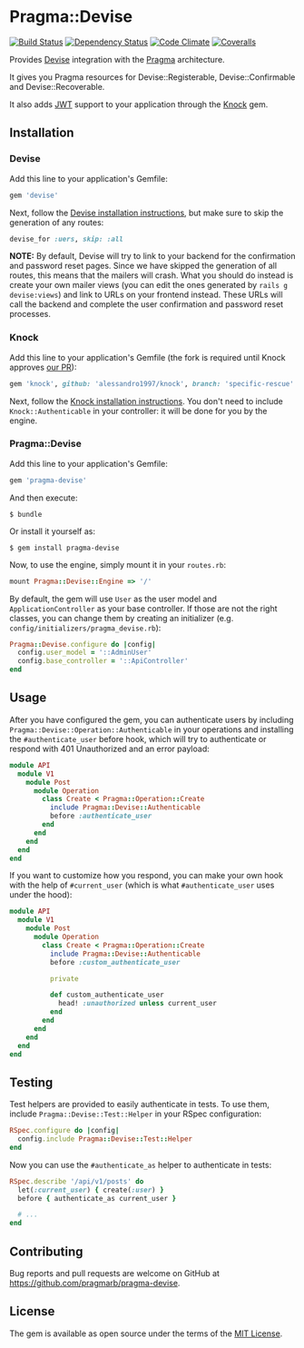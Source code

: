 # Pragma::Devise

[![Build Status](https://img.shields.io/travis/pragmarb/pragma-devise.svg?maxAge=3600&style=flat-square)](https://travis-ci.org/pragmarb/pragma-devise)
[![Dependency Status](https://img.shields.io/gemnasium/pragmarb/pragma-devise.svg?maxAge=3600&style=flat-square)](https://gemnasium.com/github.com/pragmarb/pragma-devise)
[![Code Climate](https://img.shields.io/codeclimate/github/pragmarb/pragma-devise.svg?maxAge=3600&style=flat-square)](https://codeclimate.com/github/pragmarb/pragma-devise)
[![Coveralls](https://img.shields.io/coveralls/pragmarb/pragma-devise.svg?maxAge=3600&style=flat-square)](https://coveralls.io/github/pragmarb/pragma-devise)

Provides [Devise](https://github.com/plataformatec/devise) integration with
the [Pragma](https://github.com/pragmarb/pragma) architecture.

It gives you Pragma resources for Devise::Registerable, Devise::Confirmable and Devise::Recoverable.

It also adds [JWT](https://jwt.io) support to your application through the
[Knock](https://github.com/nsarno/knock) gem.

## Installation

### Devise

Add this line to your application's Gemfile:

```ruby
gem 'devise'
```

Next, follow the [Devise installation instructions](https://github.com/plataformatec/devise), but
make sure to skip the generation of any routes:

```ruby
devise_for :uers, skip: :all
```

**NOTE:** By default, Devise will try to link to your backend for the confirmation and password
reset pages. Since we have skipped the generation of all routes, this means that the mailers will
crash. What you should do instead is create your own mailer views (you can edit the ones generated
by `rails g devise:views`) and link to URLs on your frontend instead. These URLs will call the
backend and complete the user confirmation and password reset processes.

### Knock

Add this line to your application's Gemfile (the fork is required until Knock approves
[our PR](https://github.com/nsarno/knock/pull/133)):

```ruby
gem 'knock', github: 'alessandro1997/knock', branch: 'specific-rescue'
```

Next, follow the [Knock installation instructions](https://github.com/plataformatec/devise). You
don't need to include `Knock::Authenticable` in your controller: it will be done for you by the
engine.

### Pragma::Devise

Add this line to your application's Gemfile:

```ruby
gem 'pragma-devise'
```

And then execute:

```console
$ bundle
```

Or install it yourself as:

```console
$ gem install pragma-devise
```

Now, to use the engine, simply mount it in your `routes.rb`:

```ruby
mount Pragma::Devise::Engine => '/'
```

By default, the gem will use `User` as the user model and `ApplicationController` as your base
controller. If those are not the right classes, you can change them by creating an initializer
(e.g. `config/initializers/pragma_devise.rb`):

```ruby
Pragma::Devise.configure do |config|
  config.user_model = '::AdminUser'
  config.base_controller = '::ApiController'
end
```

## Usage

After you have configured the gem, you can authenticate users by including
`Pragma::Devise::Operation::Authenticable` in your operations and installing the
`#authenticate_user` before hook, which will try to authenticate or respond with 401 Unauthorized
and an error payload:

```ruby
module API
  module V1
    module Post
      module Operation
        class Create < Pragma::Operation::Create
          include Pragma::Devise::Authenticable
          before :authenticate_user
        end
      end
    end
  end
end
```

If you want to customize how you respond, you can make your own hook with the help of
`#current_user` (which is what `#authenticate_user` uses under the hood):

```ruby
module API
  module V1
    module Post
      module Operation
        class Create < Pragma::Operation::Create
          include Pragma::Devise::Authenticable
          before :custom_authenticate_user

          private

          def custom_authenticate_user
            head! :unauthorized unless current_user
          end
        end
      end
    end
  end
end
```

## Testing

Test helpers are provided to easily authenticate in tests. To use them, include
`Pragma::Devise::Test::Helper` in your RSpec configuration:

```ruby
RSpec.configure do |config|
  config.include Pragma::Devise::Test::Helper
end
```

Now you can use the `#authenticate_as` helper to authenticate in tests:

```ruby
RSpec.describe '/api/v1/posts' do
  let(:current_user) { create(:user) }
  before { authenticate_as current_user }

  # ...
end
```

## Contributing

Bug reports and pull requests are welcome on GitHub at https://github.com/pragmarb/pragma-devise.

## License

The gem is available as open source under the terms of the [MIT License](http://opensource.org/licenses/MIT).
